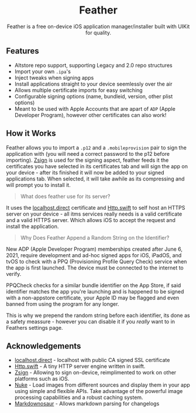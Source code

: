 
<p align="center">
    <h1 align="center">Feather</h1>
    <p align="center">
       Feather is a free on-device iOS application manager/installer built with UIKit for quality.
    </p>
</p>



## Features
- Altstore repo support, supporting Legacy and 2.0 repo structures
- Import your own `.ipa`'s
- Inject tweaks when signing apps
- Install applications straight to your device seemlessly over the air
- Allows multiple certificate imports for easy switching
- Configurable signing options (name, bundleid, version, other plist options)
 - Meant to be used with Apple Accounts that are apart of `ADP` (Apple Developer Program), however other certificates can also work!

## How it Works

Feather allows you to import a `.p12` and a `.mobileprovision` pair to sign the application with (you will need a correct password to the p12 before importing). [Zsign]() is used for the signing aspect, feather feeds it the certificates you have selected in its certificates tab and will sign the app on your device - after its finished it will now be added to your signed applications tab. When selected, it will take awhile as its compressing and will prompt you to install it.

> What does feather use for its server?

It uses the [localhost.direct](https://github.com/Upinel/localhost.direct) certificate and [Http.swift](https://swiftpackageindex.com/BiAtoms/Http.swift) to self host an HTTPS server on your device - all itms services really needs is a valid certificate and a valid HTTPS server. Which allows iOS to accept the request and install the application.

> Why Does Feather Append a Random String on the Identifier?

New ADP (Apple Developer Program) memberships created after June 6, 2021, require development and ad-hoc signed apps for iOS, iPadOS, and tvOS to check with a PPQ (Provisioning Profile Query Check) service when the app is first launched. The device must be connected to the internet to verify.

PPQCheck checks for a similar bundle identifier on the App Store, if said identifier matches the app you're launching and is happened to be signed with a non-appstore certificate, your Apple ID may be flagged and even banned from using the program for any longer.

This is why we prepend the random string before each identifier, its done as a safety meassure - however you can disable it if you *really* want to in Feathers settings page.

## Acknowledgements
- [localhost.direct](https://github.com/Upinel/localhost.direct) - localhost with public CA signed SSL certificate
- [Http.swift](https://github.com/BiAtoms/Http.swift) - A tiny HTTP server engine written in swift.
- [Zsign](https://github.com/zhlynn/zsign) - Allowing to sign on-device, reimplimented to work on other platforms such as iOS.
- [Nuke](https://github.com/kean/Nuke) - Load images from different sources and display them in your app using simple and flexible APIs. Take advantage of the powerful image processing capabilities and a robust caching system.
- [Markdownosaur](https://github.com/christianselig/Markdownosaur) - Allows markdown parsing for changelogs